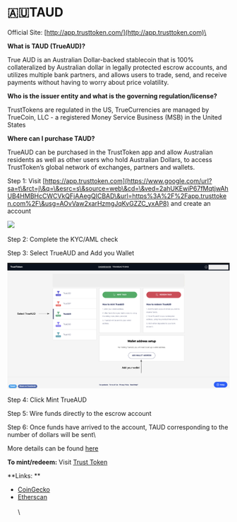 # 🇦🇺TAUD

Official Site:  [http://app.trusttoken.com/](http://app.trusttoken.com)\


**What is TAUD (TrueAUD)?**

True AUD is an Australian Dollar-backed stablecoin that is 100% collateralized by Australian dollar in legally protected escrow accounts, and utilizes multiple bank partners, and allows users to trade, send, and receive payments without having to worry about price volatility.

**Who is the issuer entity and what is the governing regulation/license?**

TrustTokens are regulated in the US, TrueCurrencies are managed by TrueCoin, LLC - a registered Money Service Business (MSB) in the United States

**Where can I purchase TAUD?**

TrueAUD can be purchased in the TrustToken app and allow Australian residents as well as other users who hold Australian Dollars, to access TrustToken’s global network of exchanges, partners and wallets.

Step 1: Visit [https://app.trusttoken.com](https://www.google.com/url?sa=t\&rct=j\&q=\&esrc=s\&source=web\&cd=\&ved=2ahUKEwiP67fMqtjwAhUB4HMBHcCWCVkQFjAAegQICBAD\&url=https%3A%2F%2Fapp.trusttoken.com%2F\&usg=AOvVaw2xarHzmgJqKvGZZC_yxAP8) and create an account

![](https://lh6.googleusercontent.com/YWq4dsvjKJNVRoEX7qS4EPlqL9C0lXKtQ0EU5JzD0bk1naChlabFTqfDJmaiNf_aVwq7qBKnIbfxbCoAEWwUIyydrj0dEE97dTvorn4UzVjxsT722Er-p_IG5KNgG865lXVjZ30Wllw)

Step 2: Complete the KYC/AML check

Step 3: Select TrueAUD and Add you Wallet

![](<../.gitbook/assets/Screenshot 2021-07-02 at 1.20.17 PM (1).png>)

Step 4: Click Mint TrueAUD

Step 5: Wire funds directly to the escrow account  

Step 6: Once funds have arrived to the account, TAUD corresponding to the number of dollars will be sent\


More details can be found [here](https://blog.trusttoken.com/how-to-purchase-and-redeem-trueusd-a-guide-for-traders-ad8b141a9039)

**To mint/redeem:** Visit [Trust Token](https://www.trusttoken.com) 

**Links: **

* [CoinGecko](https://www.coingecko.com/en/coins/trueaud)
* [Etherscan](https://etherscan.io/token/0x00006100f7090010005f1bd7ae6122c3c2cf0090)\
  \
  \
